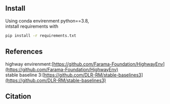 ## <div>Install</div>

Using conda envirenment python==3.8,  
intstall requirements with 
```bash
pip install -r requirements.txt
```

## <div>References</div>
highway envirenment:[https://github.com/Farama-Foundation/HighwayEnv](https://github.com/Farama-Foundation/HighwayEnv)  
stable baseline 3:[https://github.com/DLR-RM/stable-baselines3](https://github.com/DLR-RM/stable-baselines3)

## <div>Citation</div>


